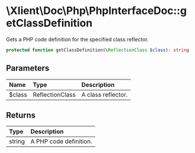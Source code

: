 # \\Xlient\\Doc\\Php\\PhpInterfaceDoc::getClassDefinition

Gets a PHP code definition for the specified class reflector.

```php
protected function getClassDefinition(\ReflectionClass $class): string
```

## Parameters

| Name | Type | Description |
| :--- | :--- | :--- |
| $class | ReflectionClass | A class reflector. |

## Returns

| Type | Description |
| :--- | :--- |
| string | A PHP code definition. |